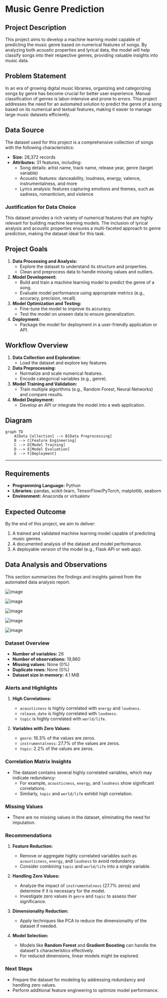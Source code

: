# Music Genre Prediction

## Project Description
This project aims to develop a machine learning model capable of predicting the music genre based on numerical features of songs. By analyzing both acoustic properties and lyrical data, the model will help classify songs into their respective genres, providing valuable insights into music data.

## Problem Statement
In an era of growing digital music libraries, organizing and categorizing songs by genre has become crucial for better user experience. Manual classification of genres is labor-intensive and prone to errors. This project addresses the need for an automated solution to predict the genre of a song based on its numerical and textual features, making it easier to manage large music datasets efficiently.

## Data Source
The dataset used for this project is a comprehensive collection of songs with the following characteristics:
- **Size:** 28,372 records
- **Attributes:** 31 features, including:
  - Song details: artist name, track name, release year, genre (target variable)
  - Acoustic features: danceability, loudness, energy, valence, instrumentalness, and more
  - Lyrics analysis: features capturing emotions and themes, such as sadness, romanticism, and violence

### Justification for Data Choice
This dataset provides a rich variety of numerical features that are highly relevant for building machine learning models. The inclusion of lyrical analysis and acoustic properties ensures a multi-faceted approach to genre prediction, making the dataset ideal for this task.

## Project Goals
1. **Data Processing and Analysis:**
   - Explore the dataset to understand its structure and properties.
   - Clean and preprocess data to handle missing values and outliers.
2. **Model Development:**
   - Build and train a machine learning model to predict the genre of a song.
   - Evaluate model performance using appropriate metrics (e.g., accuracy, precision, recall).
3. **Model Optimization and Testing:**
   - Fine-tune the model to improve its accuracy.
   - Test the model on unseen data to ensure generalization.
4. **Deployment:**
   - Package the model for deployment in a user-friendly application or API.

## Workflow Overview
1. **Data Collection and Exploration:**
   - Load the dataset and explore key features.
2. **Data Preprocessing:**
   - Normalize and scale numerical features.
   - Encode categorical variables (e.g., genre).
3. **Model Training and Validation:**
   - Train multiple algorithms (e.g., Random Forest, Neural Networks) and compare results.
4. **Model Deployment:**
   - Develop an API or integrate the model into a web application.

## Diagram
```mermaid
graph TD
    A[Data Collection] --> B[Data Preprocessing]
    B --> C[Feature Engineering]
    C --> D[Model Training]
    D --> E[Model Evaluation]
    E --> F[Deployment]
```

---

## Requirements
- **Programming Language:** Python
- **Libraries:** pandas, scikit-learn, TensorFlow/PyTorch, matplotlib, seaborn
- **Environment:** Anaconda or virtualenv

## Expected Outcome
By the end of this project, we aim to deliver:
1. A trained and validated machine learning model capable of predicting music genres.
2. A documented analysis of the dataset and model performance.
3. A deployable version of the model (e.g., Flask API or web app).

## Data Analysis and Observations

This section summarizes the findings and insights gained from the automated data analysis report.

![image](https://github.com/user-attachments/assets/4c2495a3-403a-4a9b-9182-8afc35d3bbbe)

![image](https://github.com/user-attachments/assets/224ace77-640b-4385-a0e7-d0ca6ba758cf)

![image](https://github.com/user-attachments/assets/1b6508a9-8599-4b65-971c-683deea3dfb2)

![image](https://github.com/user-attachments/assets/78abc276-9ae0-4d2d-a3bc-e123b94fbaf3)

![image](https://github.com/user-attachments/assets/bbd20606-94fe-4c21-8c12-52d368253399)

### **Dataset Overview**
- **Number of variables:** 26
- **Number of observations:** 19,860
- **Missing values:** None (0%)
- **Duplicate rows:** None (0%)
- **Dataset size in memory:** 4.1 MiB

### **Alerts and Highlights**
1. **High Correlations:**
   - `acousticness` is highly correlated with `energy` and `loudness`.
   - `release_date` is highly correlated with `loudness`.
   - `topic` is highly correlated with `world/life`.

2. **Variables with Zero Values:**
   - `genre`: 16.3% of the values are zeros.
   - `instrumentalness`: 27.7% of the values are zeros.
   - `topic`: 2.2% of the values are zeros.

### **Correlation Matrix Insights**
- The dataset contains several highly correlated variables, which may indicate redundancy:
  - For example, `acousticness`, `energy`, and `loudness` show significant correlations.
  - Similarly, `topic` and `world/life` exhibit high correlation.

### **Missing Values**
- There are no missing values in the dataset, eliminating the need for imputation.

### **Recommendations**
1. **Feature Reduction:**
   - Remove or aggregate highly correlated variables such as `acousticness`, `energy`, and `loudness` to avoid redundancy.
   - Consider combining `topic` and `world/life` into a single variable.

2. **Handling Zero Values:**
   - Analyze the impact of `instrumentalness` (27.7% zeros) and determine if it is necessary for the model.
   - Investigate zero values in `genre` and `topic` to assess their significance.

3. **Dimensionality Reduction:**
   - Apply techniques like PCA to reduce the dimensionality of the dataset if needed.

4. **Model Selection:**
   - Models like **Random Forest** and **Gradient Boosting** can handle the dataset's characteristics effectively.
   - For reduced dimensions, linear models might be explored.

### **Next Steps**
- Prepare the dataset for modeling by addressing redundancy and handling zero values.
- Perform additional feature engineering to optimize model performance.

